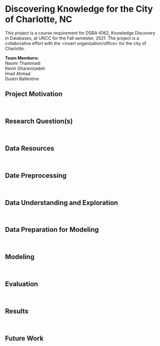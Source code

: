 # Discovering Knowledge for the City of Charlotte, NC
This project is a course requirement for DSBA-6162, Knowledge Discovery in Databases, at UNCC for the Fall semester, 2021. The project is a collaborative effort with the <insert organization/office> for the city of Charlotte.

<b>Team Members:</b> <br>
Naomi Thammadi <br>
Kevin Gharavizadeh <br>
Imad Ahmad <br>
Dustin Ballentine <br>

<h2>Project Motivation </h2><br>
<h2>Research Question(s) </h2><br>
<h2>Data Resources </h2><br>
<h2>Date Preprocessing </h2><br>
<h2>Data Understanding and Exploration </h2><br>
<h2>Data Preparation for Modeling </h2><br>
<h2>Modeling </h2><br>
<h2>Evaluation </h2><br>
<h2>Results </h2><br>
<h2>Future Work </h2><br>
